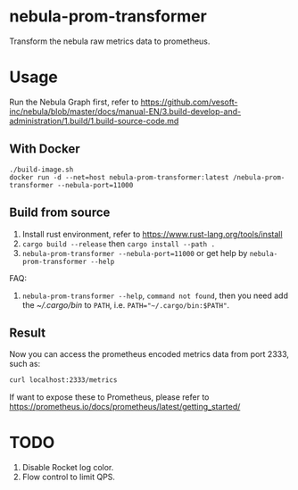 # nebula-prom-transformer
Transform the nebula raw metrics data to prometheus.

# Usage

Run the Nebula Graph first, refer to https://github.com/vesoft-inc/nebula/blob/master/docs/manual-EN/3.build-develop-and-administration/1.build/1.build-source-code.md

## With Docker

```
./build-image.sh
docker run -d --net=host nebula-prom-transformer:latest /nebula-prom-transformer --nebula-port=11000
```

## Build from source

1. Install rust environment, refer to https://www.rust-lang.org/tools/install
2. `cargo build --release` then `cargo install --path .`
3. `nebula-prom-transformer --nebula-port=11000` or get help by `nebula-prom-transformer --help`

FAQ:
1. `nebula-prom-transformer --help`, `command not found`, then you need add the *~/.cargo/bin* to
`PATH`, i.e. `PATH="~/.cargo/bin:$PATH"`.

## Result

Now you can access the prometheus encoded metrics data from port 2333, such as:
```bash
curl localhost:2333/metrics
```

If want to expose these to Prometheus, please refer to https://prometheus.io/docs/prometheus/latest/getting_started/

# TODO

1. Disable Rocket log color.
2. Flow control to limit QPS.
